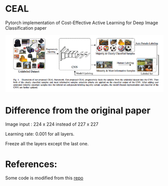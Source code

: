 # CEAL
Pytorch implementation of Cost-Effective Active Learning for Deep Image Classification paper

![](readme/CEAL.png)

# Difference from the original paper

Image input : 224 x 224 instead of 227 x 227

Learning rate: 0.001 for all layers.

Freeze all the layers except the last one.

# References:
Some code is modified from this [repo](https://github.com/dhaalves/CEAL_keras/blob/master/CEAL_keras.py) 

